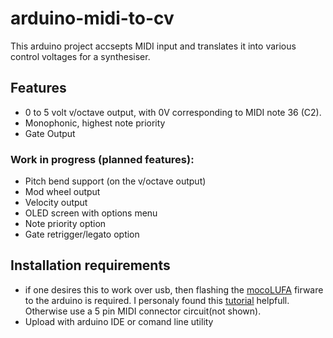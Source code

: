 # arduino-midi-to-cv
This arduino project accsepts MIDI input and translates it into various control voltages for a synthesiser.

## Features

 * 0 to 5 volt v/octave output, with 0V corresponding to MIDI note 36 (C2).
 * Monophonic, highest note priority
 * Gate Output
 
### Work in progress (planned features):

 * Pitch bend support (on the v/octave output)
 * Mod wheel output
 * Velocity output
 * OLED screen with options menu
 * Note priority option
 * Gate retrigger/legato option


## Installation requirements

 * if one desires this to work over usb, then flashing the [mocoLUFA](https://github.com/kuwatay/mocolufa) firware to the arduino is required. I personaly found this [tutorial](https://youtu.be/-bCz2I9SMAA) helpfull. Otherwise use a 5 pin MIDI connector circuit(not shown).
 * Upload with arduino IDE or comand line utility
